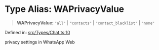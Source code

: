 # Type Alias: WAPrivacyValue

> **WAPrivacyValue**: `"all"` \| `"contacts"` \| `"contact_blacklist"` \| `"none"`

Defined in: [src/Types/Chat.ts:10](https://github.com/Fokusdotid/Baileys/blob/49e815e65b8f4aea31725e09dcf4815734557e39/src/Types/Chat.ts#L10)

privacy settings in WhatsApp Web
